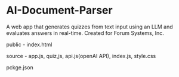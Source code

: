 # AI-Document-Parser
A web app that generates quizzes from text input using an LLM and evaluates answers in real-time. Created for Forum Systems, Inc. 

public - index.html

source - app.js, quiz,js, api.js(openAI API), index.js, style.css

pckge.json
